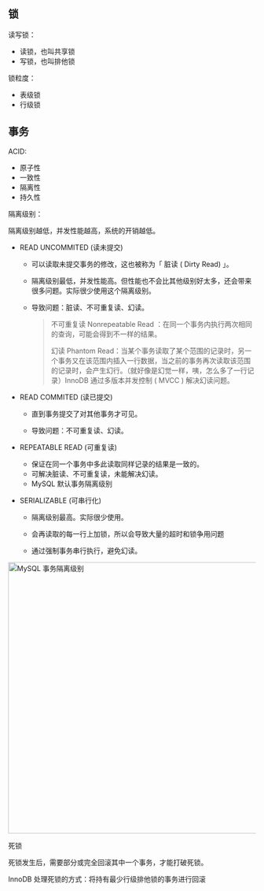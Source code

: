 ## 锁

读写锁：

- 读锁，也叫共享锁
- 写锁，也叫排他锁



锁粒度：

- 表级锁
- 行级锁




## 事务

ACID:

- 原子性
- 一致性
- 隔离性
- 持久性



隔离级别：

隔离级别越低，并发性能越高，系统的开销越低。

- READ UNCOMMITED (读未提交)

  - 可以读取未提交事务的修改，这也被称为「 脏读 ( Dirty Read) 」。

  - 隔离级别最低，并发性能高。但性能也不会比其他级别好太多，还会带来很多问题。实际很少使用这个隔离级别。

  - 导致问题：脏读、不可重复读、幻读。

    > 不可重复读 Nonrepeatable Read ：在同一个事务内执行两次相同的查询，可能会得到不一样的结果。
    >
    > 幻读 Phantom Read：当某个事务读取了某个范围的记录时，另一个事务又在该范围内插入一行数据，当之前的事务再次读取该范围的记录时，会产生幻行。（就好像是幻觉一样，咦，怎么多了一行记录）InnoDB 通过多版本并发控制 ( MVCC ) 解决幻读问题。

- READ COMMITED (读已提交)

  - 直到事务提交了对其他事务才可见。

  - 导致问题：不可重复读、幻读。

- REPEATABLE READ (可重复读)

  - 保证在同一个事务中多此读取同样记录的结果是一致的。
  - 可解决脏读、不可重复读，未能解决幻读。
  - MySQL 默认事务隔离级别

- SERIALIZABLE (可串行化)

  - 隔离级别最高。实际很少使用。

  - 会再读取的每一行上加锁，所以会导致大量的超时和锁争用问题

  - 通过强制事务串行执行，避免幻读。

    

<img width="551" alt="MySQL 事务隔离级别" src="https://user-images.githubusercontent.com/19634532/58936111-91604280-87a1-11e9-80b7-1c41fbeeb88f.png">





死锁

死锁发生后，需要部分或完全回滚其中一个事务，才能打破死锁。

InnoDB 处理死锁的方式：将持有最少行级排他锁的事务进行回滚
